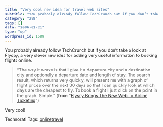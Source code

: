 ```yaml
---
title: "Very cool new idea for travel web sites"
subtitle: "You probably already follow TechCrunch but if you don’t take a look at Flyspy, a very clever new ide..."
category: "298"
tags: []
date: "2006-02-21"
type: "wp"
wordpress_id: 1589
---
```

You probably already follow TechCrunch but if you don’t take a look at Flyspy, a very clever new idea for adding very useful information to booking flights online.  

> “The way it works is that I give it a departure city and a destination city and optionally a departure date and length of stay. The search result, which returns very quickly, will present me with a graph of flight prices over the next 30 days so that I can quickly look at which days are the cheapest to fly. To book a flight I just click on the point in the graph. Simple.” (**from** “[Flyspy Brings The New Web To Airline Ticketing](http://www.techcrunch.com/2006/02/20/flyspy-brings-the-new-web-to-airline-ticketing/)“)

Very cool!

Technorati Tags: [onlinetravel](http://www.technorati.com/tag/onlinetravel)